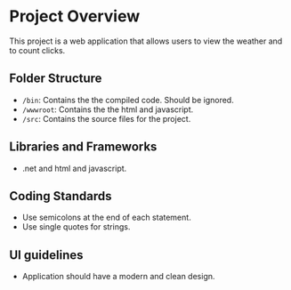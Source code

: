 # Project Overview

This project is a web application that allows users to view the weather and to count clicks.

## Folder Structure

- `/bin`: Contains the the compiled code. Should be ignored.
- `/wwwroot`: Contains the the html and javascript.
- `/src`: Contains the source files for the project.

## Libraries and Frameworks

- .net and html and javascript.

## Coding Standards

- Use semicolons at the end of each statement.
- Use single quotes for strings.

## UI guidelines

- Application should have a modern and clean design.